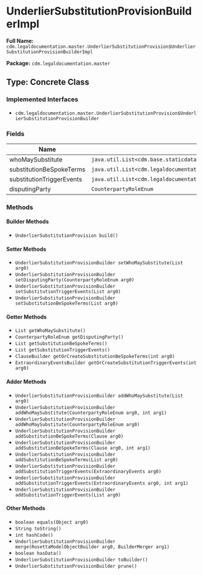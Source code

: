 # UnderlierSubstitutionProvisionBuilderImpl

**Full Name:** `cdm.legaldocumentation.master.UnderlierSubstitutionProvision$UnderlierSubstitutionProvisionBuilderImpl`

**Package:** `cdm.legaldocumentation.master`

## Type: Concrete Class

### Implemented Interfaces

- `cdm.legaldocumentation.master.UnderlierSubstitutionProvision$UnderlierSubstitutionProvisionBuilder`

### Fields

| Name | Type | Description |
|------|------|-------------|
| whoMaySubstitute | `java.util.List<cdm.base.staticdata.party.CounterpartyRoleEnum>` |  |
| substitutionBeSpokeTerms | `java.util.List<cdm.legaldocumentation.master.Clause$ClauseBuilder>` |  |
| substitutionTriggerEvents | `java.util.List<cdm.legaldocumentation.master.ExtraordinaryEvents$ExtraordinaryEventsBuilder>` |  |
| disputingParty | `CounterpartyRoleEnum` |  |

### Methods

#### Builder Methods

- `UnderlierSubstitutionProvision build()`

#### Setter Methods

- `UnderlierSubstitutionProvisionBuilder setWhoMaySubstitute(List arg0)`
- `UnderlierSubstitutionProvisionBuilder setDisputingParty(CounterpartyRoleEnum arg0)`
- `UnderlierSubstitutionProvisionBuilder setSubstitutionTriggerEvents(List arg0)`
- `UnderlierSubstitutionProvisionBuilder setSubstitutionBeSpokeTerms(List arg0)`

#### Getter Methods

- `List getWhoMaySubstitute()`
- `CounterpartyRoleEnum getDisputingParty()`
- `List getSubstitutionBeSpokeTerms()`
- `List getSubstitutionTriggerEvents()`
- `ClauseBuilder getOrCreateSubstitutionBeSpokeTerms(int arg0)`
- `ExtraordinaryEventsBuilder getOrCreateSubstitutionTriggerEvents(int arg0)`

#### Adder Methods

- `UnderlierSubstitutionProvisionBuilder addWhoMaySubstitute(List arg0)`
- `UnderlierSubstitutionProvisionBuilder addWhoMaySubstitute(CounterpartyRoleEnum arg0, int arg1)`
- `UnderlierSubstitutionProvisionBuilder addWhoMaySubstitute(CounterpartyRoleEnum arg0)`
- `UnderlierSubstitutionProvisionBuilder addSubstitutionBeSpokeTerms(Clause arg0)`
- `UnderlierSubstitutionProvisionBuilder addSubstitutionBeSpokeTerms(Clause arg0, int arg1)`
- `UnderlierSubstitutionProvisionBuilder addSubstitutionBeSpokeTerms(List arg0)`
- `UnderlierSubstitutionProvisionBuilder addSubstitutionTriggerEvents(ExtraordinaryEvents arg0)`
- `UnderlierSubstitutionProvisionBuilder addSubstitutionTriggerEvents(ExtraordinaryEvents arg0, int arg1)`
- `UnderlierSubstitutionProvisionBuilder addSubstitutionTriggerEvents(List arg0)`

#### Other Methods

- `boolean equals(Object arg0)`
- `String toString()`
- `int hashCode()`
- `UnderlierSubstitutionProvisionBuilder merge(RosettaModelObjectBuilder arg0, BuilderMerger arg1)`
- `boolean hasData()`
- `UnderlierSubstitutionProvisionBuilder toBuilder()`
- `UnderlierSubstitutionProvisionBuilder prune()`

